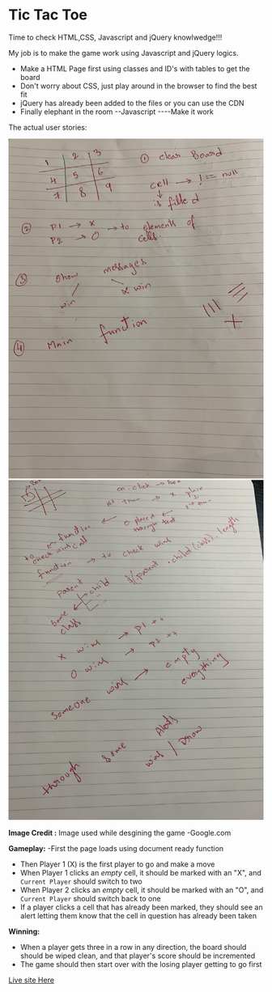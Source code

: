 # Tic Tac Toe

Time to check HTML,CSS, Javascript and jQuery knowlwedge!!!

My job is to make the game  work using Javascript and jQuery logics.

- Make a HTML Page first using classes and ID's with tables to get the board
- Don't worry about CSS, just play around in the browser to find the best fit
- jQuery has already been added to the files or you can use the CDN 
- Finally elephant in the room --Javascript ----Make it work

The actual user stories:

![](img/IMG-0057.jpg)
![](img/IMG-0058.jpg)

**Image Credit :**
Image used while desgining the game
 -Google.com

**Gameplay:**
-First the page loads using  document ready function
- Then  Player 1 (X) is the first player to go and make a move 
- When Player 1 clicks an *empty* cell, it should be marked with an "X", and `Current Player` should switch to two
- When Player 2 clicks an *empty* cell, it should be marked with an "O", and `Current Player` should switch back to one
- If a player clicks a cell that has already been marked, they should see an alert letting them know that the cell in question has already been taken

**Winning:**
- When a player gets three in a row in any direction, the board should should be wiped clean, and that player's score should be incremented
- The game should then start over with the losing player getting to go first

[Live site Here](https://gouthamgo.github.io/project0/)
